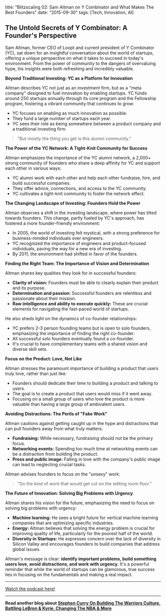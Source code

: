 

title: "Blitzscaling 02: Sam Altman on Y Combinator and What Makes The Best Founders"
date: "2015-09-30"
tags: [Tech, Innovation, AI]


## The Untold Secrets of Y Combinator: A Founder's Perspective

Sam Altman, former CEO of Loopt and current president of Y Combinator (YC), sat down for an insightful conversation about the world of startups, offering a unique perspective on what it takes to succeed in today's environment. From the power of community to the dangers of overvaluing hype, his insights were both refreshing and incredibly valuable.

**Beyond Traditional Investing: YC as a Platform for Innovation**

Altman describes YC not just as an investment firm, but as a "meta company" designed to fuel innovation by enabling startups. YC funds around 250 startups annually through its core program and the Fellowship program, fostering a vibrant community that continues to grow:

* YC focuses on enabling as much innovation as possible.
* They fund a large number of startups each year.
* YC sees their role as being somewhere between a product company and a traditional investing firm.

> "But mostly the thing you get is this alumni community."

**The Power of the YC Network: A Tight-Knit Community for Success**

Altman emphasizes the importance of the YC alumni network, a 2,000+ strong community of founders who share a deep affinity for YC and support each other in various ways: 

* YC alumni work with each other and help each other fundraise, hire, and build successful companies.
* They offer advice, connections, and access to the YC community.
* YC cultivates a tight-knit community to foster the network effect.

**The Changing Landscape of Investing: Founders Hold the Power**

Altman observes a shift in the investing landscape, where power has tilted towards founders. This change, partly fueled by YC's approach, has fostered a more founder-friendly environment:

* In 2005, the world of investing felt mystical, with a strong preference for business-minded individuals over engineers. 
* YC recognized the importance of engineers and product-focused individuals, paving the way for a new era of investing. 
* By 2011, the environment had shifted in favor of the founders.

**Finding the Right Team: The Importance of Vision and Determination**

Altman shares key qualities they look for in successful founders:

* **Clarity of vision:** Founders must be able to clearly explain their product and its purpose. 
* **Determination and passion:** Successful founders are relentless and passionate about their mission.
* **Raw intelligence and ability to execute quickly:**  These are crucial elements for navigating the fast-paced world of startups.

He also sheds light on the dynamics of co-founder relationships:

* YC prefers 2-3 person founding teams but is open to solo founders, emphasizing the importance of finding the right co-founder. 
* All successful solo founders eventually found a co-founder.
* It's crucial to have complementary teams with a shared vision and diverse skill sets.

**Focus on the Product: Love, Not Like**

Altman stresses the paramount importance of building a product that users truly love, rather than just like:

* Founders should dedicate their time to building a product and talking to users.
* The goal is to create a product that users would miss if it went away.
* Focusing on a small group of users who love the product is more valuable than having a large group of ambivalent users.

**Avoiding Distractions: The Perils of "Fake Work"**

Altman cautions against getting caught up in the hype and distractions that can pull founders away from what truly matters:

* **Fundraising:** While necessary, fundraising should not be the primary focus.
* **Networking events:** Spending too much time at networking events can be a distraction from building the product.
* **Press and public image:** Falling in love with the company's public image can lead to neglecting crucial tasks.

Altman advises founders to focus on the "unsexy" work:

> "Do the kind of work that would get cut on the editing room floor."

**The Future of Innovation: Solving Big Problems with Urgency**

Altman shares his vision for the future, emphasizing the need to focus on solving big problems with urgency:

* **Machine learning:** He sees a bright future for vertical machine learning companies that are optimizing specific industries.
* **Energy:** Altman believes that solving the energy problem is crucial for improving quality of life, particularly for the poorest half of the world. 
* **Diversity in Startups:** He expresses concern over the lack of diversity in Silicon Valley and encourages founders to build companies that address global issues.

Altman's message is clear: **identify important problems, build something users love, avoid distractions, and work with urgency.** It's a powerful reminder that while the world of startups can be glamorous, true success lies in focusing on the fundamentals and making a real impact.

---

<a href="https://youtube.com/watch?v=CxKXJWf-WMg" target="_blank">Watch the podcast here!</a>


---

**Read another blog about [Stephen Curry On Building The Warriors Culture, Battling LeBron & Kyrie, Changing The NBA & More](./20221122-stephencurry-jjredick)**

